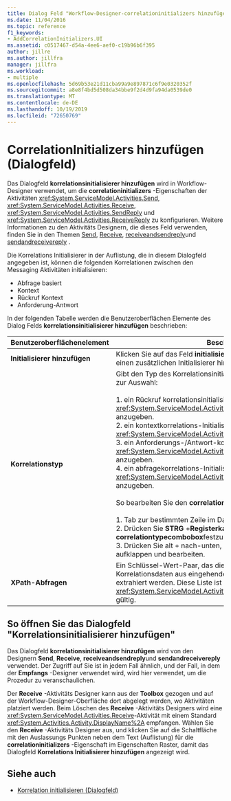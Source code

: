 ```yaml
---
title: Dialog Feld "Workflow-Designer-correlationinitializers hinzufügen"
ms.date: 11/04/2016
ms.topic: reference
f1_keywords:
- AddCorrelationInitializers.UI
ms.assetid: c0517467-d54a-4ee6-aef0-c19b96b6f395
author: jillre
ms.author: jillfra
manager: jillfra
ms.workload:
- multiple
ms.openlocfilehash: 5d69b53e21d11cba99a9e897871c6f9e0320352f
ms.sourcegitcommit: a8e8f4bd5d508da34bbe9f2d4d9fa94da0539de0
ms.translationtype: MT
ms.contentlocale: de-DE
ms.lasthandoff: 10/19/2019
ms.locfileid: "72650769"
---
```

# <a name="add-correlationinitializers-dialog-box"></a>CorrelationInitializers hinzufügen (Dialogfeld)

Das Dialogfeld **korrelationsinitialisierer hinzufügen** wird in Workflow-Designer verwendet, um die **correlationinitializers** -Eigenschaften der Aktivitäten <xref:System.ServiceModel.Activities.Send>, <xref:System.ServiceModel.Activities.Receive>, <xref:System.ServiceModel.Activities.SendReply> und <xref:System.ServiceModel.Activities.ReceiveReply> zu konfigurieren. Weitere Informationen zu den Aktivitäts Designern, die dieses Feld verwenden, finden Sie in den Themen [Send](../workflow-designer/send-activity-designer.md), [Receive](../workflow-designer/receive-activity-designer.md), [receiveandsendreply](../workflow-designer/receiveandsendreply-template-designer.md)und [sendandreceivereply](../workflow-designer/sendandreceivereply-template-designer.md) .

Die Korrelations Initialisierer in der Auflistung, die in diesem Dialogfeld angegeben ist, können die folgenden Korrelationen zwischen den Messaging Aktivitäten initialisieren:

- Abfrage basiert
- Kontext
- Rückruf Kontext
- Anforderung-Antwort

In der folgenden Tabelle werden die Benutzeroberflächen Elemente des Dialog Felds **korrelationsinitialisierer hinzufügen** beschrieben:

|Benutzeroberflächenelement|Beschreibung|
|-|-----------------|
|**Initialisierer hinzufügen**|Klicken Sie auf das Feld **initialisieren hinzufügen** , um der Sammlung einen zusätzlichen Initialisierer hinzuzufügen.|
|**Korrelationstyp**|Gibt den Typ des Korrelationsinitialisierers an. Es stehen vier Typen zur Auswahl:<br /><br /> 1. ein Rückruf korrelationsinitialisierer, um eine <xref:System.ServiceModel.Activities.CallbackCorrelationInitializer> anzugeben.<br />2. ein kontextkorrelations-Initialisierer, um eine <xref:System.ServiceModel.Activities.CorrelationInitializer> anzugeben.<br />3. ein Anforderungs-/Antwort-korrelationsinitialisierer, um eine <xref:System.ServiceModel.Activities.RequestReplyCorrelationInitializer> anzugeben.<br />4. ein abfragekorrelations-Initialisierer, um eine <xref:System.ServiceModel.Activities.QueryCorrelationInitializer> anzugeben.<br /><br /> So bearbeiten Sie den **correlationtype**<br /><br /> 1. Tab zur bestimmten Zeile im DataGrid- **Initialisierer hinzufügen** .<br />2. Drücken Sie **STRG** +**Registerkarte**, um den Fokus auf **correlationtypecombobox**festzulegen.<br />3. Drücken Sie alt + nach-unten, um das Kombinations **Feld** aufklappen und bearbeiten.|
|**XPath-Abfragen**|Ein Schlüssel-Wert-Paar, das die Abfragen enthält, mit denen Korrelationsdaten aus eingehenden und ausgehenden Nachrichten extrahiert werden. Diese Liste ist nur bei Verwendung der <xref:System.ServiceModel.Activities.QueryCorrelationInitializer>-Typen gültig.|

## <a name="to-launch-the-add-correlation-initializers-dialog-box"></a>So öffnen Sie das Dialogfeld "Korrelationsinitialisierer hinzufügen"

 Das Dialogfeld **korrelationsinitialisierer hinzufügen** wird von den Designern **Send**, **Receive**, **receiveandsendreply**und **sendandreceivereply** verwendet. Der Zugriff auf Sie ist in jedem Fall ähnlich, und der Fall, in dem der **Empfangs** -Designer verwendet wird, wird hier verwendet, um die Prozedur zu veranschaulichen.

 Der **Receive** -Aktivitäts Designer kann aus der **Toolbox** gezogen und auf der Workflow-Designer-Oberfläche dort abgelegt werden, wo Aktivitäten platziert werden. Beim Löschen des **Receive** -Aktivitäts Designers wird eine <xref:System.ServiceModel.Activities.Receive>-Aktivität mit einem Standard <xref:System.Activities.Activity.DisplayName%2A> empfangen. Wählen Sie den **Receive** -Aktivitäts Designer aus, und klicken Sie auf die Schaltfläche mit den Auslassungs Punkten neben dem Text (Auflistung) für die **correlationinitializers** -Eigenschaft im Eigenschaften Raster, damit das Dialogfeld **Korrelations Initialisierer hinzufügen** angezeigt wird.

## <a name="see-also"></a>Siehe auch

- [Korrelation initialisieren (Dialogfeld)](../workflow-designer/initialize-correlation-dialog-box.md)